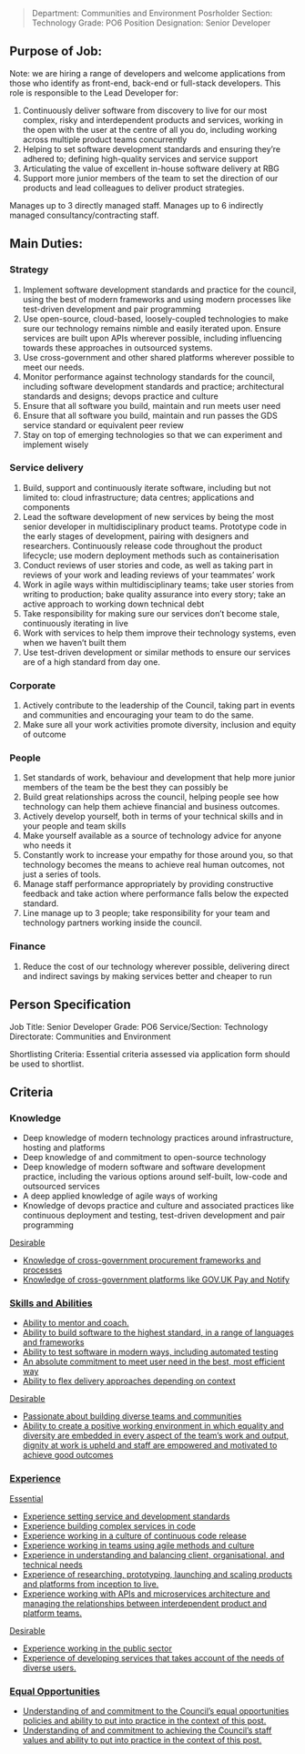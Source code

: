 


>Department: Communities and Environment
>Posrholder Section: Technology
>Grade: PO6
>Position Designation: Senior Developer

## Purpose of Job:
Note: we are hiring a range of developers and welcome applications from those who identify as front-end, back-end or full-stack developers.
This role is responsible to the Lead Developer for:
1.  Continuously deliver software from discovery to live for our most complex, risky and interdependent products and services, working in the open with the user at the centre of all you do, including working across multiple product teams concurrently    
2.  Helping to set software development standards and ensuring they’re adhered to; defining high-quality services and service support    
3.  Articulating the value of excellent in-house software delivery at RBG    
4.  Support more junior members of the team to set the direction of our products and lead colleagues to deliver product strategies.

Manages up to 3 directly managed staff.
Manages up to 6 indirectly managed consultancy/contracting staff.

## Main Duties:
### Strategy
1.  Implement software development standards and practice for the council, using the best of modern frameworks and using modern processes like test-driven development and pair programming    
2.  Use open-source, cloud-based, loosely-coupled technologies to make sure our technology remains nimble and easily iterated upon. Ensure services are built upon APIs wherever possible, including influencing towards these approaches in outsourced systems.    
3.  Use cross-government and other shared platforms wherever possible to meet our needs.    
4.  Monitor performance against technology standards for the council, including software development standards and practice; architectural standards and designs; devops practice and culture    
5.  Ensure that all software you build, maintain and run meets user need    
6.  Ensure that all software you build, maintain and run passes the GDS service standard or equivalent peer review    
7.  Stay on top of emerging technologies so that we can experiment and implement wisely

### Service delivery
1.  Build, support and continuously iterate software, including but not limited to: cloud infrastructure; data centres; applications and components    
2.  Lead the software development of new services by being the most senior developer in multidisciplinary product teams. Prototype code in the early stages of development, pairing with designers and researchers. Continuously release code throughout the product lifecycle; use modern deployment methods such as containerisation    
3.  Conduct reviews of user stories and code, as well as taking part in reviews of your work and leading reviews of your teammates’ work    
4.  Work in agile ways within multidisciplinary teams; take user stories from writing to production; bake quality assurance into every story; take an active approach to working down technical debt    
5.  Take responsibility for making sure our services don’t become stale, continuously iterating in live    
6.  Work with services to help them improve their technology systems, even when we haven’t built them    
7.  Use test-driven development or similar methods to ensure our services are of a high standard from day one.

### Corporate
1.  Actively contribute to the leadership of the Council, taking part in events and communities and encouraging your team to do the same.    
2.  Make sure all your work activities promote diversity, inclusion and equity of outcome

### People
1.  Set standards of work, behaviour and development that help more junior members of the team be the best they can possibly be    
2.  Build great relationships across the council, helping people see how technology can help them achieve financial and business outcomes.    
3.  Actively develop yourself, both in terms of your technical skills and in your people and team skills    
4.  Make yourself available as a source of technology advice for anyone who needs it    
5.  Constantly work to increase your empathy for those around you, so that technology becomes the means to achieve real human outcomes, not just a series of tools.    
6.  Manage staff performance appropriately by providing constructive feedback and take action where performance falls below the expected standard.    
7.  Line manage up to 3 people; take responsibility for your team and technology partners working inside the council.

### Finance
1.  Reduce the cost of our technology wherever possible, delivering direct and indirect savings by making services better and cheaper to run

## Person Specification
Job Title: Senior Developer
Grade: PO6
Service/Section: Technology
Directorate: Communities and Environment

Shortlisting Criteria: Essential criteria assessed via application form should be used to shortlist.

## Criteria
### Knowledge
-   Deep knowledge of modern technology practices around infrastructure, hosting and platforms    
-   Deep knowledge of and commitment to open-source technology    
-   Deep knowledge of modern software and software development practice, including the various options around self-built, low-code and outsourced services    
-   A deep applied knowledge of agile ways of working    
-   Knowledge of devops practice and culture and associated practices like continuous deployment and testing, test-driven development and pair programming

<u>Desirable
-   Knowledge of cross-government procurement frameworks and processes    
-   Knowledge of cross-government platforms like GOV.UK Pay and Notify
    
### Skills and Abilities
-   Ability to mentor and coach.   
-   Ability to build software to the highest standard, in a range of languages and frameworks    
-   Ability to test software in modern ways, including automated testing    
-   An absolute commitment to meet user need in the best, most efficient way    
-   Ability to flex delivery approaches depending on context

<u>Desirable
-   Passionate about building diverse teams and communities    
-   Ability to create a positive working environment in which equality and diversity are embedded in every aspect of the team’s work and output, dignity at work is upheld and staff are empowered and motivated to achieve good outcomes
    
### Experience
<u>Essential
-   Experience setting service and development standards    
-   Experience building complex services in code    
-   Experience working in a culture of continuous code release    
-   Experience working in teams using agile methods and culture    
-   Experience in understanding and balancing client, organisational, and technical needs    
-   Experience of researching, prototyping, launching and scaling products and platforms from inception to live.    
-   Experience working with APIs and microservices architecture and managing the relationships between interdependent product and platform teams.

<u>Desirable
-   Experience working in the public sector    
-   Experience of developing services that takes account of the needs of diverse users.    

### Equal Opportunities
-   Understanding of and commitment to the Council’s equal opportunities policies and ability to put into practice in the context of this post.    
-   Understanding of and commitment to achieving the Council’s staff values and ability to put into practice in the context of this post.
